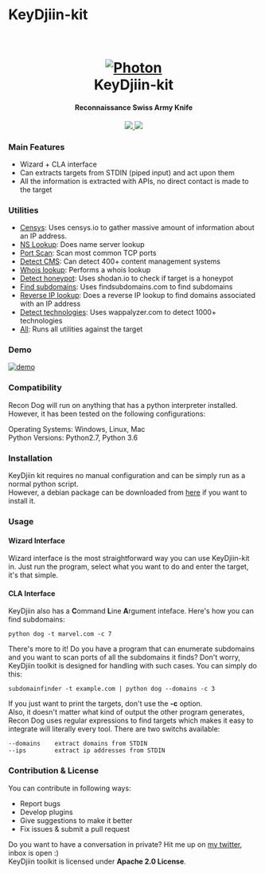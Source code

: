 # KeyDjiin-kit

<h1 align="center">
  <br>
  <a href="https://github.com/KeyDjiin-kit"><img  alt="Photon"></a>
  <br>
  KeyDjiin-kit
  <br>
</h1>

<h4 align="center">Reconnaissance Swiss Army Knife</h4>

<p align="center">
  <a href="https://github.com/KeyDjiin/releases">
    <img src="https://img.shields.io/github/release/KeyDjiin.svg">
  </a>
  <a href="https://github.com/KeyDjiin-kit">

 </a>
  <a href="https://github.com/KeyDjiin/issues?q=is%3Aissue+is%3Aclosed">
      <img src="https://img.shields.io/github/issues-closed-raw/KeyDjiin/KeyDjiin.svg">
  </a>
</p>

### Main Features
- Wizard + CLA interface
- Can extracts targets from STDIN (piped input) and act upon them
- All the information is extracted with APIs, no direct contact is made to the target


### Utilities
- [Censys](https://censys.io/): Uses censys.io to gather massive amount of information about an IP address.
- [NS Lookup](https://hackertarget.com/dns-lookup/): Does name server lookup
- [Port Scan](https://hackertarget.com/tcp-port-scan/): Scan most common TCP ports
- [Detect CMS](https://whatcms.org): Can detect 400+ content management systems
- [Whois lookup](https://hackertarget.com/whois-lookup/): Performs a whois lookup
- [Detect honeypot](https://honeyscore.shodan.io/): Uses shodan.io to check if target is a honeypot
- [Find subdomains](https://findsubdomains.com): Uses findsubdomains.com to find subdomains
- [Reverse IP lookup](https://hackertarget.com/reverse-ip-lookup/): Does a reverse IP lookup to find domains associated with an IP address
- [Detect technologies](https://www.wappalyzer.com): Uses wappalyzer.com to detect 1000+ technologies
- [All](https://github.com/s0md3v/ReconDog): Runs all utilities against the target

### Demo
<a href="https://youtu.be/CHkIMcSzzCY"><img alt="demo" src="https://image.ibb.co/i11A69/Screenshot-2018-10-13-15-41-11.png"></a>

### Compatibility
Recon Dog will run on anything that has a python interpreter installed. However, it has been tested on the following configurations:

Operating Systems: Windows, Linux, Mac\
Python Versions: Python2.7, Python 3.6

### Installation
KeyDjiin kit requires no manual configuration and can be simply run as a normal python script.\
However, a debian package can be downloaded from [here](https://github.com/KeyDjiin/KeyDjiin-kitraw=true) if you want to install it.

### Usage
#### Wizard Interface
Wizard interface is the most straightforward way you can use KeyDjiin-kit in. Just run the program, select what you want to do and enter the target, it's that simple.
#### CLA Interface
KeyDjiin also has a **C**ommand **L**ine **A**rgument inteface.
Here's how you can find subdomains:

`python dog -t marvel.com -c 7`

There's more to it! Do you have a program that can enumerate subdomains and you want to scan ports of all the subdomains it finds? Don't worry, KeyDjiin toolkit is designed for handling with such cases. You can simply do this:

`subdomainfinder -t example.com | python dog --domains -c 3`

If you just want to print the targets, don't use the **-c** option.\
Also, it doesn't matter what kind of output the other program generates, Recon Dog uses regular expressions to find targets which makes it easy to integrate will literally every tool.
There are two switchs available:
```
--domains    extract domains from STDIN
--ips        extract ip addresses from STDIN
```

### Contribution & License
You can contribute in following ways:

- Report bugs
- Develop plugins
- Give suggestions to make it better
- Fix issues & submit a pull request

Do you want to have a conversation in private? Hit me up on [my twitter](https://twitter.com/Xxxe556), inbox is open :) \
KeyDjiin toolkit is licensed under **Apache 2.0 License**.
